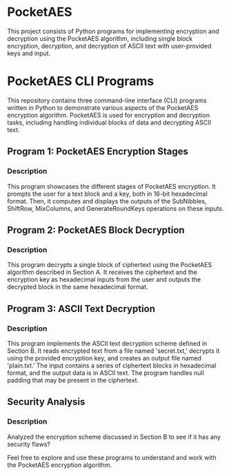 # PocketAES
This project consists of Python programs for implementing encryption and decryption using the PocketAES algorithm, including single block encryption, decryption, and decryption of ASCII text with user-provided keys and input.

# PocketAES CLI Programs

This repository contains three command-line interface (CLI) programs written in Python to demonstrate various aspects of the PocketAES encryption algorithm. PocketAES is used for encryption and decryption tasks, including handling individual blocks of data and decrypting ASCII text.

## Program 1: PocketAES Encryption Stages

### Description
This program showcases the different stages of PocketAES encryption. It prompts the user for a text block and a key, both in 16-bit hexadecimal format. Then, it computes and displays the outputs of the SubNibbles, ShiftRow, MixColumns, and GenerateRoundKeys operations on these inputs.

## Program 2: PocketAES Block Decryption

### Description
This program decrypts a single block of ciphertext using the PocketAES algorithm described in Section A. It receives the ciphertext and the encryption key as hexadecimal inputs from the user and outputs the decrypted block in the same hexadecimal format.

## Program 3: ASCII Text Decryption

### Description
This program implements the ASCII text decryption scheme defined in Section B. It reads encrypted text from a file named 'secret.txt,' decrypts it using the provided encryption key, and creates an output file named 'plain.txt.' The input contains a series of ciphertext blocks in hexadecimal format, and the output data is in ASCII text. The program handles null padding that may be present in the ciphertext.

## Security Analysis
### Description
Analyzed the encryption scheme discussed in Section B to see if it has any security flaws?

Feel free to explore and use these programs to understand and work with the PocketAES encryption algorithm.

